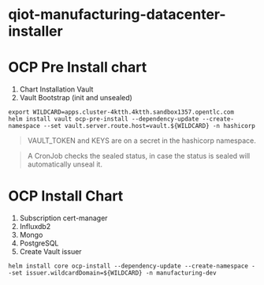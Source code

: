 # qiot-manufacturing-datacenter-installer

# OCP Pre Install chart

1. Chart Installation Vault
3. Vault Bootstrap (init and unsealed)

```
export WILDCARD=apps.cluster-4ktth.4ktth.sandbox1357.opentlc.com
helm install vault ocp-pre-install --dependency-update --create-namespace --set vault.server.route.host=vault.${WILDCARD} -n hashicorp
```
>
> VAULT_TOKEN and KEYS are on a secret in the hashicorp namespace.
>

>
> A CronJob checks the sealed status, in case the status is sealed will automatically unseal it.
>

# OCP Install Chart

1. Subscription cert-manager
2. Influxdb2
3. Mongo
4. PostgreSQL
5. Create Vault issuer

```
helm install core ocp-install --dependency-update --create-namespace --set issuer.wildcardDomain=${WILDCARD} -n manufacturing-dev
```